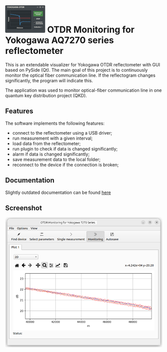 # ![logo][] OTDR Monitoring for Yokogawa AQ7270 series reflectometer

This is an extendable visualizer for Yokogawa OTDR reflectometer with GUI based on PySide (Qt). The main goal of this project is to continuously monitor the optical fiber communication line. If the reflectogram changes significantly, the program will indicate this.

The application was used to monitor optical-fiber communication line in one quantum key distribution project (QKD).

[logo]: githubicon/icon128x88.png

## Features

The software implements the following features:
- connect to the reflectometer using a USB driver;
- run measurement with a given interval;
- load data from the reflectometer;
- run plugin to check if data is changed significantly;
- alarm if data is changed significantly;
- save measurement data to the local folder;
- reconnect to the device if the connection is broken;

## Documentation

Slightly outdated documentation can be found [here](docs/manual/manual.pdf)

## Screenshot
![Screenshot](docs/manual/pictures/averager2d_zoom.png)
